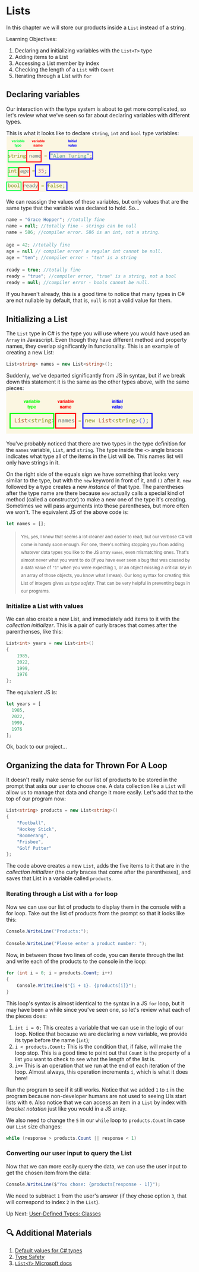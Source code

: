 # Lists
In this chapter we will store our products inside a `List` instead of a string. 

Learning Objectives:
1. Declaring and initializing variables with the `List<T>` type
1. Adding items to a List
1. Accessing a List member by index
1. Checking the length of a `List` with `Count`
1. Iterating through a List with `for`

## Declaring variables
Our interaction with the type system is about to get more complicated, so let's review what we've seen so far about declaring variables with different types. 

This is what it looks like to declare `string`, `int` and `bool` type variables:
![type declarations](../../assets/type-declarations-example.png)

We can reassign the values of these variables, but only values that are the same type that the variable was declared to hold. So...
``` csharp
name = "Grace Hopper"; //totally fine
name = null; //totally fine - strings can be null
name = 586; //compiler error. 586 is an int, not a string. 

age = 42; //totally fine
age = null // compiler error! a regular int cannot be null.
age = "ten"; //compiler error - "ten" is a string

ready = true; //totally fine
ready = "true"; //compiler error, "true" is a string, not a bool
ready = null; //compiler error - bools cannot be null.
```
If you haven't already, this is a good time to notice that many types in C# are not nullable by default, that is, `null` is not a valid value for them. 

## Initializing a List
The `List` type in C# is the type you will use where you would have used an `Array` in Javascript. Even though they have different method and property names, they overlap significantly in functionality. 
This is an example of creating a new List:
``` csharp
List<string> names = new List<string>();
``` 
Suddenly, we've departed significantly from JS in syntax, but if we break down this statement it is the same as the other types above, with the same pieces:
![list initialization](../../assets/list-initialization.png)

You've probably noticed that there are two types in the type definition for the `names` variable, `List`, and `string`. The type inside the `<>` angle braces indicates what type all of the items in the List will be. This names list will only have strings in it. 

On the right side of the equals sign we have something that looks very similar to the type, but with the `new` keyword in front of it, and `()` after it. `new` followed by a type creates a new _instance_ of that type. The parentheses after the type name are there because `new` actually calls a special kind of method (called a constructor) to make a new one of the type it's creating. Sometimes we will pass arguments into those parentheses, but more often we won't. The equivalent JS of the above code is:
``` javascript
let names = [];
```
> <sub>Yes, yes, I know that seems a lot cleaner and easier to read, but our verbose C# will come in handy soon enough. For one, there's nothing stopping you from adding whatever data types you like to the JS array `names`, even mismatching ones. That's almost never what you want to do (if you have ever seen a bug that was caused by a data value of `"1"` when you were expecting `1`, or an object missing a critical key in an array of those objects, you know what I mean).  Our long syntax for creating this List of integers gives us _type safety_. That can be very helpful in preventing bugs in our programs.</sub> 

### Initialize a List with values
We can also create a new List, and immediately add items to it with the _collection initializer_. This is a pair of curly braces that comes after the parenthenses, like this:
``` csharp
List<int> years = new List<int>()
{
    1985, 
    2022,
    1999,
    1976
};
```
The equivalent JS is:
``` javascript
let years = [
  1985, 
  2022,
  1999,
  1976
];
```

Ok, back to our project... 

## Organizing the data for Thrown For A Loop

It doesn't really make sense for our list of products to be stored in the prompt that asks our user to choose one. A data collection like a `List` will allow us to manage that data and change it more easily. Let's add that to the top of our program now:
```csharp
List<string> products = new List<string>()
{
    "Football",
    "Hockey Stick",
    "Boomerang",
    "Frisbee",
    "Golf Putter"
};
```
The code above creates a new `List`, adds the five items to it that are in the _collection initializer_ (the curly braces that come after the parentheses), and saves that List in a variable called `products`. 

### Iterating through a List with a `for` loop
Now we can use our list of products to display them in the console with a for loop. Take out the list of products from the prompt so that it looks like this:
``` csharp
Console.WriteLine("Products:");

Console.WriteLine("Please enter a product number: ");
```
Now, in between those two lines of code, you can iterate through the list and write each of the products to the console in the loop:
``` csharp
for (int i = 0; i < products.Count; i++)
{
    Console.WriteLine($"{i + 1}. {products[i]}");
}
```
This loop's syntax is almost identical to the syntax in a JS `for` loop, but it may have been a while since you've seen one, so let's review what each of the pieces does:
1. `int i = 0;` This creates a variable that we can use in the logic of our loop. Notice that because we are declaring a new variable, we provide its type before the name (`int`);
1. `i < products.Count;` This is the condition that, if false, will make the loop stop. This is a good time to point out that `Count` is the property of a list you want to check to see what the length of the list is.
1. `i++` This is an operation that we run at the end of each iteration of the loop. Almost always, this operation increments `i`, which is what it does here!

Run the program to see if it still works. Notice that we added `1` to `i` in the program because non-developer humans are not used to seeing UIs start lists with `0`. Also notice that we can access an item in a `List` by index with _bracket notation_ just like you would in a JS array. 

We also need to change the `5` in our `while` loop to `products.Count` in case our `List` size changes:
``` csharp
while (response > products.Count || response < 1)
```

### Converting our user input to query the List
Now that we can more easily query the data, we can use the user input to get the chosen item from the data:
```csharp
Console.WriteLine($"You chose: {products[response - 1]}");
```
We need to subtract `1` from the user's answer (if they chose option `3`, that will correspond to index `2` in the `List`).

Up Next: [User-Defined Types: Classes](./classes-intro.md)

## 🔍 Additional Materials
1. [Default values for C# types](https://learn.microsoft.com/en-us/dotnet/csharp/language-reference/builtin-types/default-values)
1. [Type Safety](https://en.wikipedia.org/wiki/Type_safety)
1. [`List<T>` Microsoft docs](https://learn.microsoft.com/en-us/dotnet/api/system.collections.generic.list-1?view=net-6.0)
